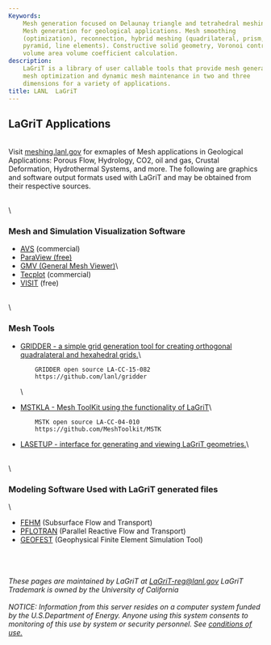 ```yaml
---
Keywords: 
    Mesh generation focused on Delaunay triangle and tetrahedral meshing.
    Mesh generation for geological applications. Mesh smoothing
    (optimization), reconnection, hybrid meshing (quadrilateral, prism,
    pyramid, line elements). Constructive solid geometry, Voronoi control
    volume area volume coefficient calculation.
description: 
    LaGriT is a library of user callable tools that provide mesh generation,
    mesh optimization and dynamic mesh maintenance in two and three
    dimensions for a variety of applications.
title: LANL  LaGriT 
---
```


 
LaGriT Applications
-------------------

\
Visit [meshing.lanl.gov](http://meshing.lanl.gov/proj/index.smd) for
exmaples of Mesh applications in Geological Applications: Porous Flow,
Hydrology, CO2, oil and gas, Crustal Deformation, Hydrothermal Systems,
and more. The following are graphics and software output formats used
with LaGriT and may be obtained from their respective sources.

\
\
### Mesh and Simulation Visualization Software

-   [AVS](http://www.avs.com) (commercial)
-   [ParaView (free)](http://www.paraview.org)
-   [GMV (General Mesh
    Viewer)](http://www.generalmeshviewer.com/GMVHome.md)\
-   [Tecplot](http://www.tecplot.com) (commercial)
-   [VISIT](https://computing.llnl.gov/vis/visit.smd) (free)

\
\
### Mesh Tools

-   [GRIDDER - a simple grid generation tool for creating orthogonal
    quadralateral and hexahedral
    grids.](https://meshing.lanl.gov/gridder/gridder.md)\

            GRIDDER open source LA-CC-15-082
            https://github.com/lanl/gridder

    \

-   [MSTKLA - Mesh ToolKit using the functionality of
    LaGriT](mstkla/index.md)\

            MSTK open source LA-CC-04-010
            https://github.com/MeshToolkit/MSTK

-   [LASETUP - interface for generating and viewing LaGriT
    geometries.](lasetup.smd)\

\
\
### Modeling Software Used with LaGriT generated files

\
-   [FEHM](http://fehm.lanl.gov) (Subsurface Flow and Transport)
-   [PFLOTRAN](http://ees.lanl.gov/pflotran/) (Parallel Reactive Flow
    and Transport)
-   [GEOFEST](http://www.openchannelsoftware.com/projects/GeoFEST)
    (Geophysical Finite Element Simulation Tool)

\
\
\
*These pages are maintained by LaGriT at <LaGriT-reg@lanl.gov> LaGriT
Trademark is owned by the University of California\
\
NOTICE: Information from this server resides on a computer system funded
by the U.S.Department of Energy. Anyone using this system consents to
monitoring of this use by system or security personnel. See [conditions
of use.](http://www.lanl.gov/copyright.smd)*

